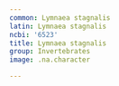 ```yaml
---
common: Lymnaea stagnalis
latin: Lymnaea stagnalis
ncbi: '6523'
title: Lymnaea stagnalis
group: Invertebrates
image: .na.character

---
```

